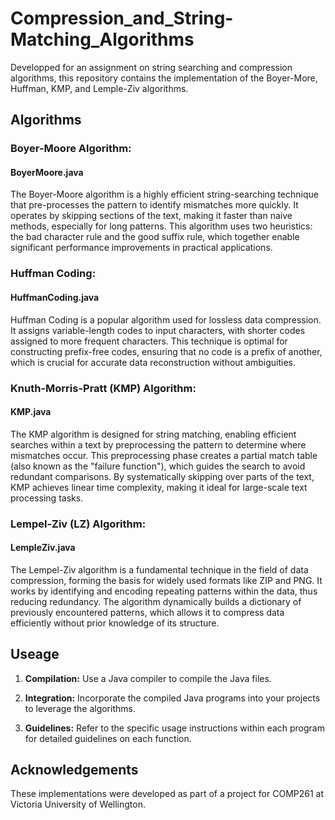 # Compression_and_String-Matching_Algorithms

Developped for an assignment on string searching and compression algorithms, this repository contains the implementation of the Boyer-More, Huffman, KMP, and Lemple-Ziv algorithms. 

## Algorithms

### Boyer-Moore Algorithm: 
#### BoyerMoore.java

The Boyer-Moore algorithm is a highly efficient string-searching technique that pre-processes the pattern to identify mismatches more quickly. It operates by skipping sections of the text, making it faster than naive methods, especially for long patterns. This algorithm uses two heuristics: the bad character rule and the good suffix rule, which together enable significant performance improvements in practical applications.

### Huffman Coding: 
#### HuffmanCoding.java

Huffman Coding is a popular algorithm used for lossless data compression. It assigns variable-length codes to input characters, with shorter codes assigned to more frequent characters. This technique is optimal for constructing prefix-free codes, ensuring that no code is a prefix of another, which is crucial for accurate data reconstruction without ambiguities.

### Knuth-Morris-Pratt (KMP) Algorithm: 
#### KMP.java

The KMP algorithm is designed for string matching, enabling efficient searches within a text by preprocessing the pattern to determine where mismatches occur. This preprocessing phase creates a partial match table (also known as the "failure function"), which guides the search to avoid redundant comparisons. By systematically skipping over parts of the text, KMP achieves linear time complexity, making it ideal for large-scale text processing tasks.

### Lempel-Ziv (LZ) Algorithm: 
#### LempleZiv.java

The Lempel-Ziv algorithm is a fundamental technique in the field of data compression, forming the basis for widely used formats like ZIP and PNG. It works by identifying and encoding repeating patterns within the data, thus reducing redundancy. The algorithm dynamically builds a dictionary of previously encountered patterns, which allows it to compress data efficiently without prior knowledge of its structure.

## Useage
1. **Compilation:** Use a Java compiler to compile the Java files.

2. **Integration:** Incorporate the compiled Java programs into your projects to leverage the algorithms.

3. **Guidelines:** Refer to the specific usage instructions within each program for detailed guidelines on each function.

## Acknowledgements

These implementations were developed as part of a project for COMP261 at Victoria University of Wellington.
